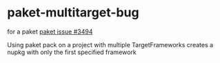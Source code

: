# paket-multitarget-bug

for a paket [paket issue #3494](https://github.com/fsprojects/Paket/issues/3494)

Using paket pack on a project with multiple TargetFrameworks creates a nupkg with only the first specified framework

